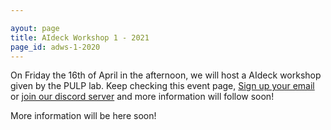 ```yaml
---

ayout: page
title: AIdeck Workshop 1 - 2021
page_id: adws-1-2020
---
```


On Friday the 16th of April in the afternoon, we will host a AIdeck workshop given by the PULP lab. Keep checking this event page, [Sign up your email](https://forms.gle/gHPE5UrMpmmFUwEk9) or [join our discord server](https://discord.gg/dJMtnPZnvU) and more information will follow soon!

More information will be here soon! 